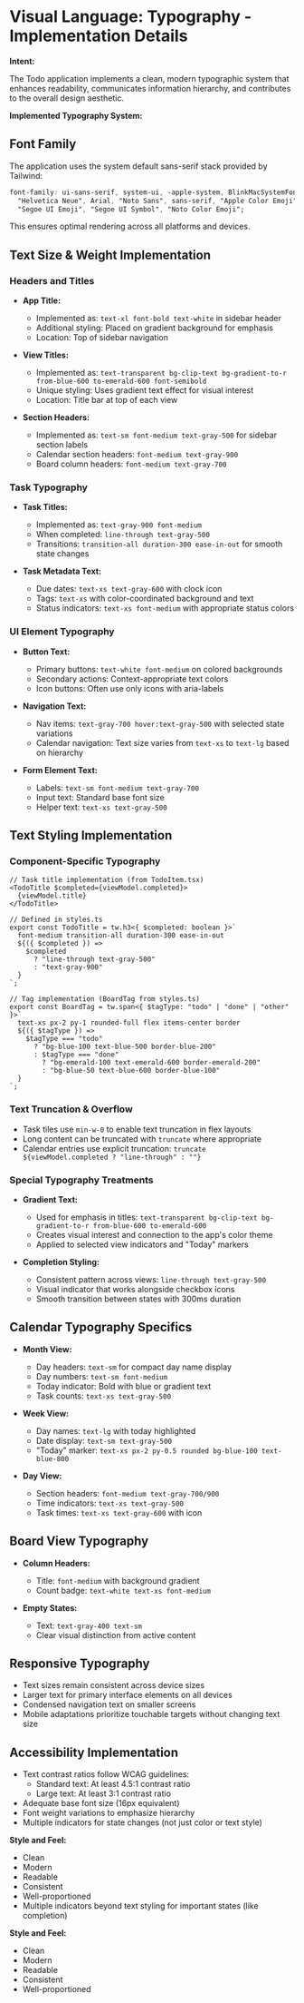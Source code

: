 # Visual Language: Typography - Implementation Details

**Intent:**

The Todo application implements a clean, modern typographic system that enhances readability, communicates information hierarchy, and contributes to the overall design aesthetic.

**Implemented Typography System:**

## Font Family

The application uses the system default sans-serif stack provided by Tailwind:

```css
font-family: ui-sans-serif, system-ui, -apple-system, BlinkMacSystemFont, "Segoe UI", Roboto, 
  "Helvetica Neue", Arial, "Noto Sans", sans-serif, "Apple Color Emoji", 
  "Segoe UI Emoji", "Segoe UI Symbol", "Noto Color Emoji";
```

This ensures optimal rendering across all platforms and devices.

## Text Size & Weight Implementation

### Headers and Titles

* **App Title:**
  * Implemented as: `text-xl font-bold text-white` in sidebar header
  * Additional styling: Placed on gradient background for emphasis
  * Location: Top of sidebar navigation

* **View Titles:**
  * Implemented as: `text-transparent bg-clip-text bg-gradient-to-r from-blue-600 to-emerald-600 font-semibold`
  * Unique styling: Uses gradient text effect for visual interest
  * Location: Title bar at top of each view

* **Section Headers:**
  * Implemented as: `text-sm font-medium text-gray-500` for sidebar section labels
  * Calendar section headers: `font-medium text-gray-900`
  * Board column headers: `font-medium text-gray-700`

### Task Typography

* **Task Titles:**
  * Implemented as: `text-gray-900 font-medium`
  * When completed: `line-through text-gray-500`
  * Transitions: `transition-all duration-300 ease-in-out` for smooth state changes

* **Task Metadata Text:**
  * Due dates: `text-xs text-gray-600` with clock icon
  * Tags: `text-xs` with color-coordinated background and text
  * Status indicators: `text-xs font-medium` with appropriate status colors

### UI Element Typography

* **Button Text:**
  * Primary buttons: `text-white font-medium` on colored backgrounds
  * Secondary actions: Context-appropriate text colors
  * Icon buttons: Often use only icons with aria-labels

* **Navigation Text:**
  * Nav items: `text-gray-700 hover:text-gray-500` with selected state variations
  * Calendar navigation: Text size varies from `text-xs` to `text-lg` based on hierarchy

* **Form Element Text:**
  * Labels: `text-sm font-medium text-gray-700`
  * Input text: Standard base font size
  * Helper text: `text-xs text-gray-500`

## Text Styling Implementation

### Component-Specific Typography

```tsx
// Task title implementation (from TodoItem.tsx)
<TodoTitle $completed={viewModel.completed}>
  {viewModel.title}
</TodoTitle>

// Defined in styles.ts
export const TodoTitle = tw.h3<{ $completed: boolean }>`
  font-medium transition-all duration-300 ease-in-out
  ${({ $completed }) => 
    $completed 
      ? "line-through text-gray-500" 
      : "text-gray-900"
  }
`;

// Tag implementation (BoardTag from styles.ts)
export const BoardTag = tw.span<{ $tagType: "todo" | "done" | "other" }>`
  text-xs px-2 py-1 rounded-full flex items-center border
  ${({ $tagType }) =>
    $tagType === "todo"
      ? "bg-blue-100 text-blue-500 border-blue-200"
      : $tagType === "done"
        ? "bg-emerald-100 text-emerald-600 border-emerald-200"
        : "bg-blue-50 text-blue-600 border-blue-100"
  }
`;
```

### Text Truncation & Overflow

* Task tiles use `min-w-0` to enable text truncation in flex layouts
* Long content can be truncated with `truncate` where appropriate
* Calendar entries use explicit truncation: `truncate ${viewModel.completed ? "line-through" : ""}`

### Special Typography Treatments

* **Gradient Text:**
  * Used for emphasis in titles: `text-transparent bg-clip-text bg-gradient-to-r from-blue-600 to-emerald-600`
  * Creates visual interest and connection to the app's color theme
  * Applied to selected view indicators and "Today" markers

* **Completion Styling:**
  * Consistent pattern across views: `line-through text-gray-500`
  * Visual indicator that works alongside checkbox icons
  * Smooth transition between states with 300ms duration

## Calendar Typography Specifics

* **Month View:**
  * Day headers: `text-sm` for compact day name display
  * Day numbers: `text-sm font-medium`
  * Today indicator: Bold with blue or gradient text
  * Task counts: `text-xs text-gray-500`

* **Week View:**
  * Day names: `text-lg` with today highlighted
  * Date display: `text-sm text-gray-500`
  * "Today" marker: `text-xs px-2 py-0.5 rounded bg-blue-100 text-blue-800`

* **Day View:**
  * Section headers: `font-medium text-gray-700/900`
  * Time indicators: `text-xs text-gray-500`
  * Task times: `text-xs text-gray-600` with icon

## Board View Typography

* **Column Headers:**
  * Title: `font-medium` with background gradient
  * Count badge: `text-white text-xs font-medium`

* **Empty States:**
  * Text: `text-gray-400 text-sm`
  * Clear visual distinction from active content

## Responsive Typography

* Text sizes remain consistent across device sizes
* Larger text for primary interface elements on all devices
* Condensed navigation text on smaller screens
* Mobile adaptations prioritize touchable targets without changing text size

## Accessibility Implementation

* Text contrast ratios follow WCAG guidelines:
  * Standard text: At least 4.5:1 contrast ratio
  * Large text: At least 3:1 contrast ratio
* Adequate base font size (16px equivalent)
* Font weight variations to emphasize hierarchy
* Multiple indicators for state changes (not just color or text style)

**Style and Feel:**

* Clean
* Modern
* Readable
* Consistent
* Well-proportioned
* Multiple indicators beyond text styling for important states (like completion)

**Style and Feel:**

* Clean
* Modern
* Readable
* Consistent
* Well-proportioned
